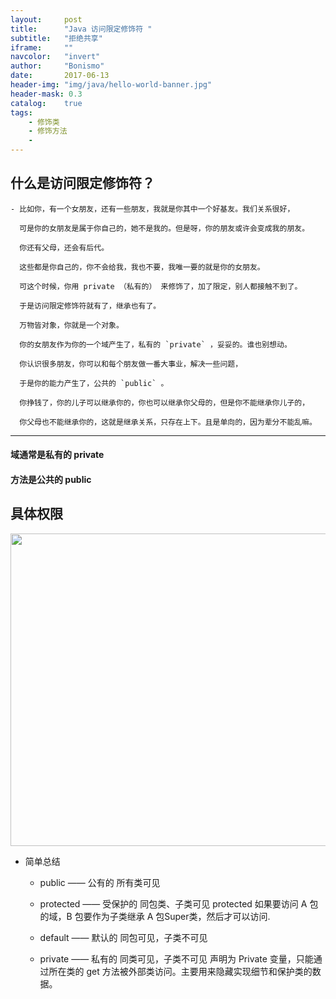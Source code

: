 ```yaml
---
layout:     post
title:      "Java 访问限定修饰符 "
subtitle:   "拒绝共享"
iframe:     ""
navcolor:   "invert"
author:     "Bonismo"
date:       2017-06-13
header-img: "img/java/hello-world-banner.jpg"
header-mask: 0.3
catalog:    true
tags:
    - 修饰类
    - 修饰方法
    -
---
```


## 什么是访问限定修饰符？

    - 比如你，有一个女朋友，还有一些朋友，我就是你其中一个好基友。我们关系很好，

      可是你的女朋友是属于你自己的，她不是我的。但是呀，你的朋友或许会变成我的朋友。

      你还有父母，还会有后代。

      这些都是你自己的，你不会给我，我也不要，我唯一要的就是你的女朋友。

      可这个时候，你用 private （私有的） 来修饰了，加了限定，别人都接触不到了。

      于是访问限定修饰符就有了，继承也有了。

      万物皆对象，你就是一个对象。

      你的女朋友作为你的一个域产生了，私有的 `private` ，妥妥的。谁也别想动。

      你认识很多朋友，你可以和每个朋友做一番大事业，解决一些问题，

      于是你的能力产生了，公共的 `public` 。

      你挣钱了，你的儿子可以继承你的，你也可以继承你父母的，但是你不能继承你儿子的，

      你父母也不能继承你的，这就是继承关系，只存在上下。且是单向的，因为辈分不能乱嘛。

-----

#### 域通常是私有的 private

#### 方法是公共的 public

## 具体权限

<div>
    <img src="https://github.com/StayHungryStayFoolish/stayhungrystayfoolish.github.io/blob/master/img/java/access.png?raw=true" height="500" width="1250" />
</div>


- 简单总结

    - public —— 公有的        所有类可见

    - protected —— 受保护的   同包类、子类可见  protected 如果要访问 A 包的域，B 包要作为子类继承 A 包Super类，然后才可以访问.

    - default —— 默认的      同包可见，子类不可见

    - private —— 私有的      同类可见，子类不可见         声明为 Private 变量，只能通过所在类的 get 方法被外部类访问。主要用来隐藏实现细节和保护类的数据。







